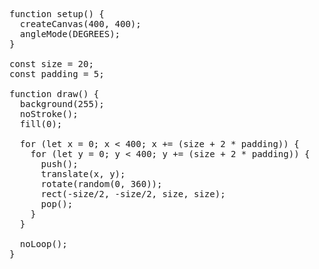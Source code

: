 <pre>function setup() {
  createCanvas(400, 400);
  angleMode(DEGREES);
}

const size = 20;
const padding = 5;

function draw() {
  background(255);
  noStroke();
  fill(0);

  for (let x = 0; x < 400; x += (size + 2 * padding)) {
    for (let y = 0; y < 400; y += (size + 2 * padding)) {
      push();
      translate(x, y);
      rotate(random(0, 360));
      rect(-size/2, -size/2, size, size);
      pop();
    }
  }

  noLoop();
}</pre>